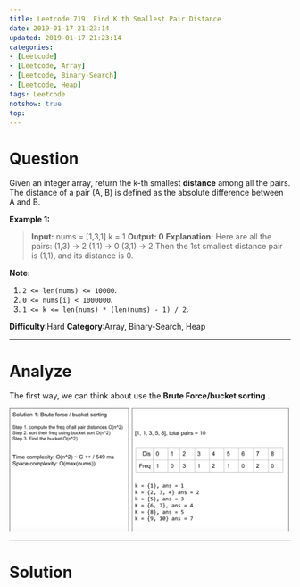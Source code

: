 ```yaml
---
title: Leetcode 719. Find K th Smallest Pair Distance
date: 2019-01-17 21:23:14
updated: 2019-01-17 21:23:14
categories: 
- [Leetcode]
- [Leetcode, Array]
- [Leetcode, Binary-Search]
- [Leetcode, Heap]
tags: Leetcode
notshow: true
top:
---
```


# Question

Given an integer array, return the k-th smallest  **distance**  among all the pairs. The distance of a pair (A, B) is defined as the absolute difference between A and B.

**Example 1:**  

> **Input:**
> nums = [1,3,1]
> k = 1
> **Output: 0** 
> **Explanation:**
> Here are all the pairs:
> (1,3) -> 2
> (1,1) -> 0
> (3,1) -> 2
> Then the 1st smallest distance pair is (1,1), and its distance is 0.

**Note:**  

1.  `2 <= len(nums) <= 10000`.
2.  `0 <= nums[i] < 1000000`.
3.  `1 <= k <= len(nums) * (len(nums) - 1) / 2`.

**Difficulty**:Hard
**Category**:Array, Binary-Search, Heap

<!-- more -->

------------

# Analyze

The first way, we can think about use the **Brute Force/bucket sorting** .

![](/images/in-post/2019-01-17-Leetcode-719-Find-K-th-Smallest-Pair-Distance/2019-01-17-21-25-24.png)

------------

# Solution

```cpp

```


